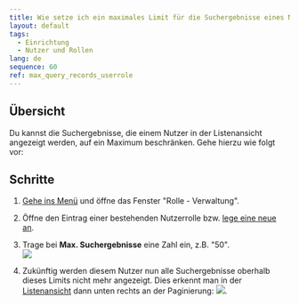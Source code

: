 ```yaml
---
title: Wie setze ich ein maximales Limit für die Suchergebnisse eines Nutzers?
layout: default
tags:
  - Einrichtung
  - Nutzer und Rollen
lang: de
sequence: 60
ref: max_query_records_userrole
---
```


## Übersicht
Du kannst die Suchergebnisse, die einem Nutzer in der Listenansicht angezeigt werden, auf ein Maximum beschränken. Gehe hierzu wie folgt vor:

## Schritte
1. [Gehe ins Menü](Menu) und öffne das Fenster "Rolle - Verwaltung".
1. Öffne den Eintrag einer bestehenden Nutzerrolle bzw. [lege eine neue an](NeueBenutzerrolle).
1. Trage bei **Max. Suchergebnisse** eine Zahl ein, z.B. "50".<br>
![](assets/Max.Suchergebnisse_Screenshot.png)

1. Zukünftig werden diesem Nutzer nun alle Suchergebnisse oberhalb dieses Limits nicht mehr angezeigt. Dies erkennt man in der [Listenansicht](Ansichten) dann unten rechts an der Paginierung: ![](assets/Max.Suchergebnisse_UserRole.png).
